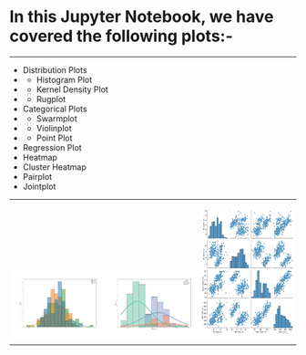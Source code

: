 <h1> In this Jupyter Notebook, we have covered the following plots:- </h1>
<hr>

- Distribution Plots
- - Histogram Plot
- - Kernel Density Plot
- - Rugplot
- Categorical Plots
- - Swarmplot
- - Violinplot
- - Point Plot
- Regression Plot
- Heatmap
- Cluster Heatmap
- Pairplot
- Jointplot
<hr>




<p align="center" width="100%">
    <img width="33%" src="histplot.jpeg"><img width="33%" src="hist.jpeg"><img width="33%" height="223" src="pairplot.jpeg">
</p>
<hr>
